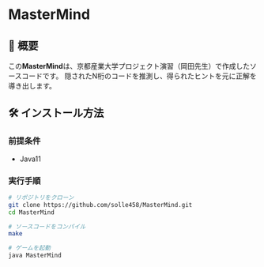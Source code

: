 # MasterMind

## 📘 概要

この**MasterMind**は、京都産業大学プロジェクト演習（岡田先生）で作成したソースコードです。
隠されたN桁のコードを推測し、得られたヒントを元に正解を導き出します。

## 🛠️ インストール方法

### 前提条件

- Java11

### 実行手順

```bash
# リポジトリをクローン
git clone https://github.com/solle458/MasterMind.git
cd MasterMind

# ソースコードをコンパイル
make

# ゲームを起動
java MasterMind
```
